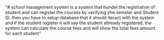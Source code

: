 "# school management system is a system that hundel the registration of student and can register the courses by verifying yhe semster and Student ID. then you have to setup database that it should iteract with the system  and if the student register it will say the student altready registered. the system can calculate the course fees and will show the total fees amount for each student" 
